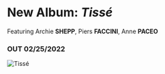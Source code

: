 # New Album: **_Tissé_**
Featuring Archie **SHEPP**, Piers **FACCINI**, Anne **PACEO**  

### OUT 02/25/2022
 ![Tissé](images/MarionRampal_Tissé_album_cover_SD_web_1200px.jpg "New album Tissé on  02/25/2022")